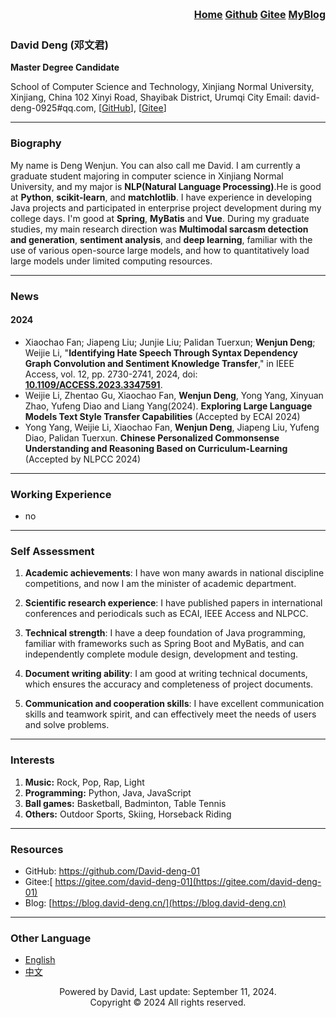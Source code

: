 <div class='header' align='right' style='display: block; font-weight: bold;'>
    <ul style='line-height: 26px; border: 0; box-sizing: border-box; font-size: 16px;'>
        <li style=' display: inline-block;'>
            <a href='/' style='font-weight: bold;' alt='Home'>Home</a>
        </li>
        <li style=' display: inline-block;'>
            <a href='https://github.com/david-deng-01' style='font-weight: bold;' target="_blank" alt='Github'>Github</a>
        </li>
        <li style=' display: inline-block;'>
            <a href='https://gitee.com/david-deng-01' style='font-weight: bold;' target="_blank" alt='Gitee'>Gitee</a>
        </li>
        <li style=' display: inline-block;'>
            <a href='https://blog.david-deng.cn/' style='font-weight: bold;' target="_blank" alt='Blog'>MyBlog</a>
        </li>
    </ul>
</div>






### David Deng (邓文君)

**Master Degree Candidate**

School of Computer Science and Technology,
Xinjiang Normal University, Xinjiang, China
102 Xinyi Road, Shayibak District, Urumqi City
Email: david-deng-0925#qq.com, [[GitHub](https://github.com/David-deng-01)], [[Gitee](https://gitee.com/david-deng-01)]

<hr />

### Biography

My name is Deng Wenjun. You can also call me David. I am currently a graduate student majoring in computer science in Xinjiang Normal University, and my major is **NLP(Natural Language Processing)**.He is good at **Python**, **scikit-learn**, and **matchlotlib**. I have experience in developing Java projects and participated in enterprise project development during my college days. I'm good at **Spring**, **MyBatis** and **Vue**.
During my graduate studies, my main research direction was **Multimodal sarcasm detection and generation**, **sentiment analysis**, and **deep learning**, familiar with the use of various open-source large models, and how to quantitatively load large models under limited computing resources.

<hr />

### News

#### 2024

- Xiaochao Fan; Jiapeng Liu; Junjie Liu; Palidan Tuerxun; **Wenjun Deng**; Weijie Li, "**Identifying Hate Speech Through Syntax Dependency Graph Convolution and Sentiment Knowledge Transfer**," in IEEE Access, vol. 12, pp. 2730-2741, 2024, doi: **[10.1109/ACCESS.2023.3347591](https://ieeexplore.ieee.org/document/10374337)**.
- Weijie Li, Zhentao Gu, Xiaochao Fan, **Wenjun Deng**, Yong Yang, Xinyuan Zhao, Yufeng Diao and Liang Yang(2024). **Exploring Large Language Models Text Style Transfer Capabilities** (Accepted by ECAI 2024)
- Yong Yang, Weijie Li, Xiaochao Fan, **Wenjun Deng**, Jiapeng Liu, Yufeng Diao, Palidan Tuerxun. **Chinese Personalized Commonsense Understanding and Reasoning Based on Curriculum-Learning** (Accepted by NLPCC 2024)

<hr />

### Working Experience

- no

<hr />

### Self Assessment

1. **Academic achievements**: I have won many awards in national discipline competitions, and now I am the minister of academic department.

2. **Scientific research experience**: I have published papers in international conferences and periodicals such as ECAI, IEEE Access and NLPCC.

3. **Technical strength**: I have a deep foundation of Java programming, familiar with frameworks such as Spring Boot and MyBatis, and can independently complete module design, development and testing.

4. **Document writing ability**: I am good at writing technical documents, which ensures the accuracy and completeness of project documents.

5. **Communication and cooperation skills**: I have excellent communication skills and teamwork spirit, and can effectively meet the needs of users and solve problems.

<hr />

### Interests

1. **Music:** Rock, Pop, Rap, Light
2. **Programming:** Python, Java, JavaScript
3. **Ball games:** Basketball, Badminton, Table Tennis
4. **Others:** Outdoor Sports, Skiing, Horseback Riding

<hr />

### Resources

- GitHub: https://github.com/David-deng-01
- Gitee:[ https://gitee.com/david-deng-01](https://gitee.com/david-deng-01)
- Blog: [https://blog.david-deng.cn/](https://blog.david-deng.cn)

<hr />

### Other Language

- [English](./index-en.html)
- [中文](./index.html)



<div class='footer' style='text-align: center; '>
    Powered by David, Last update: September 11, 2024. <br />
	Copyright © 2024 All rights reserved.
</div>